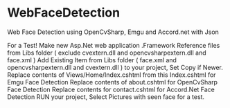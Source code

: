 # WebFaceDetection
Web Face Detection using OpenCvSharp, Emgu  and Accord.net with Json

For a Test!
Make new Asp.Net web application .Framework
Reference files from Libs folder ( exclude cvextern.dll and opencvsharpextern.dll and face.xml )
Add Existing Item from Libs folder ( face.xml and opencvsharpextern.dll and cvextern.dll ) to your project, Set Copy if Newer.
Replace contents of Views/Home/Index.cshtml from this Index.cshtml for Emgu Face Detection
Replace contents of about.cshtml for OpenCvSharp Face Detection
Replace contents for contact.cshtml for Accord.Net Face Detection
RUN your project, Select Pictures with seen face for a test.
